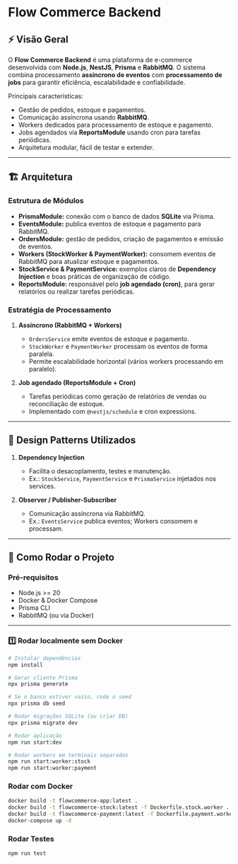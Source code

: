 # Flow Commerce Backend

## ⚡ Visão Geral
O **Flow Commerce Backend** é uma plataforma de e-commerce desenvolvida com **Node.js**, **NestJS**, **Prisma** e **RabbitMQ**. O sistema combina processamento **assíncrono de eventos** com **processamento de jobs** para garantir eficiência, escalabilidade e confiabilidade.

Principais características:
- Gestão de pedidos, estoque e pagamentos.
- Comunicação assíncrona usando **RabbitMQ**.
- Workers dedicados para processamento de estoque e pagamento.
- Jobs agendados via **ReportsModule** usando cron para tarefas periódicas.
- Arquitetura modular, fácil de testar e extender.

---

## 🏗 Arquitetura

### Estrutura de Módulos
- **PrismaModule:** conexão com o banco de dados **SQLite** via Prisma.
- **EventsModule:** publica eventos de estoque e pagamento para RabbitMQ.
- **OrdersModule:** gestão de pedidos, criação de pagamentos e emissão de eventos.
- **Workers (StockWorker & PaymentWorker):** consomem eventos de RabbitMQ para atualizar estoque e pagamentos.
- **StockService & PaymentService:** exemplos claros de **Dependency Injection** e boas práticas de organização de código.
- **ReportsModule:** responsável pelo **job agendado (cron)**, para gerar relatórios ou realizar tarefas periódicas.

### Estratégia de Processamento
1. **Assíncrono (RabbitMQ + Workers)**
   - `OrdersService` emite eventos de estoque e pagamento.
   - `StockWorker` e `PaymentWorker` processam os eventos de forma paralela.
   - Permite escalabilidade horizontal (vários workers processando em paralelo).

2. **Job agendado (ReportsModule + Cron)**
   - Tarefas periódicas como geração de relatórios de vendas ou reconciliação de estoque.
   - Implementado com `@nestjs/schedule` e cron expressions.

---

## 🎨 Design Patterns Utilizados

1. **Dependency Injection**
   - Facilita o desacoplamento, testes e manutenção.
   - Ex.: `StockService`, `PaymentService` e `PrismaService` injetados nos services.

2. **Observer / Publisher-Subscriber**
   - Comunicação assíncrona via RabbitMQ.
   - Ex.: `EventsService` publica eventos; Workers consomem e processam.

---

## 🚀 Como Rodar o Projeto

### Pré-requisitos
- Node.js >= 20
- Docker & Docker Compose
- Prisma CLI
- RabbitMQ (ou via Docker)

---

### 1️⃣ Rodar localmente sem Docker
```bash
# Instalar dependências
npm install

# Gerar cliente Prisma
npx prisma generate

# Se o banco estiver vazio, rode o seed
npx prisma db seed

# Rodar migrações SQLite (ou criar DB)
npx prisma migrate dev

# Rodar aplicação
npm run start:dev

# Rodar workers em terminais separados
npm run start:worker:stock
npm run start:worker:payment
```

### Rodar com Docker
```bash
docker build -t flowcommerce-app:latest .
docker build -t flowcommerce-stock:latest -f Dockerfile.stock.worker .
docker build -t flowcommerce-payment:latest -f Dockerfile.payment.worker .
docker-compose up -d
```

### Rodar Testes
```bash
npm run test
```
